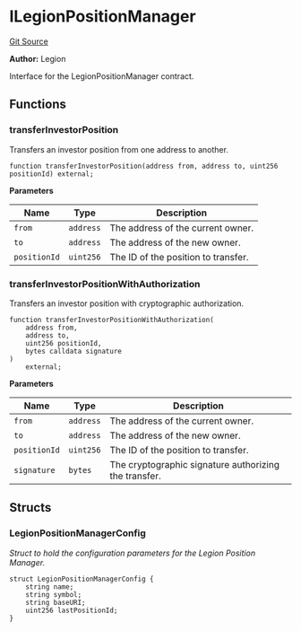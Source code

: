 # ILegionPositionManager
[Git Source](https://github.com/Legion-Team/legion-protocol-contracts/blob/85d479ea08d148a380138b535ed11768adee16de/src/interfaces/position/ILegionPositionManager.sol)

**Author:**
Legion

Interface for the LegionPositionManager contract.


## Functions
### transferInvestorPosition

Transfers an investor position from one address to another.


```solidity
function transferInvestorPosition(address from, address to, uint256 positionId) external;
```
**Parameters**

|Name|Type|Description|
|----|----|-----------|
|`from`|`address`|The address of the current owner.|
|`to`|`address`|The address of the new owner.|
|`positionId`|`uint256`|The ID of the position to transfer.|


### transferInvestorPositionWithAuthorization

Transfers an investor position with cryptographic authorization.


```solidity
function transferInvestorPositionWithAuthorization(
    address from,
    address to,
    uint256 positionId,
    bytes calldata signature
)
    external;
```
**Parameters**

|Name|Type|Description|
|----|----|-----------|
|`from`|`address`|The address of the current owner.|
|`to`|`address`|The address of the new owner.|
|`positionId`|`uint256`|The ID of the position to transfer.|
|`signature`|`bytes`|The cryptographic signature authorizing the transfer.|


## Structs
### LegionPositionManagerConfig
*Struct to hold the configuration parameters for the Legion Position Manager.*


```solidity
struct LegionPositionManagerConfig {
    string name;
    string symbol;
    string baseURI;
    uint256 lastPositionId;
}
```

